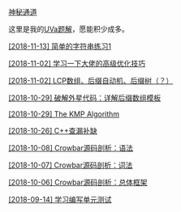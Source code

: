 [神秘通道](https://daichao1997.github.io/最后的寒假.html)

这里是我的[UVa题解](https://github.com/daichao1997/daichao1997.github.io/tree/master/uva)，愿能积少成多。

[[2018-11-13] 简单的字符串练习1](https://daichao1997.github.io/2018-11-13-简单的字符串练习1.html)

[[2018-11-02] 学习一下大佬的高级优化技巧](https://daichao1997.github.io/2018-11-02-学习一下大佬的高级优化技巧.html)

[[2018-11-02] LCP数组、后缀自动机、后缀树（？）](https://daichao1997.github.io/2018-11-02-LCP数组、后缀自动机.html)

[[2018-10-29] 破解外星代码：详解后缀数组模板](https://daichao1997.github.io/2018-10-29-后缀数组.html)

[[2018-10-29] The KMP Algorithm](https://daichao1997.github.io/2018-10-29-KMP.html)

[[2018-10-26] C++查漏补缺](https://daichao1997.github.io/2018-10-26-C++查漏补缺.html)

[[2018-10-08] Crowbar源码剖析：语法](https://daichao1997.github.io/2018-10-08-Crowbar源码剖析：语法.html)

[[2018-10-07] Crowbar源码剖析：词法](https://daichao1997.github.io/2018-10-07-Crowbar源码剖析：词法.html)

[[2018-10-06] Crowbar源码剖析：总体框架](https://daichao1997.github.io/2018-10-06-Crowbar源码剖析：总体框架.html)

[[2018-09-14] 学习编写单元测试](https://daichao1997.github.io/2018-09-14-学习编写单元测试.html)